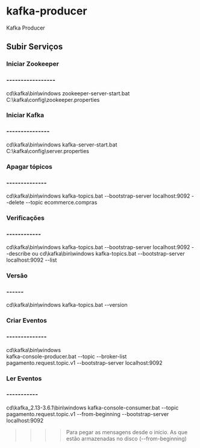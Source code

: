 # kafka-producer
Kafka Producer

## Subir Serviços

### Iniciar Zookeeper
### -----------------
cd\kafka\bin\windows
zookeeper-server-start.bat C:\kafka\config\zookeeper.properties

### Iniciar Kafka
### ---------------
cd\kafka\bin\windows
kafka-server-start.bat C:\kafka\config\server.properties

### Apagar tópicos
### --------------
cd\kafka\bin\windows
kafka-topics.bat --bootstrap-server localhost:9092 --delete --topic ecommerce.compras

### Verificações
### ------------
cd\kafka\bin\windows
kafka-topics.bat --bootstrap-server localhost:9092 --describe
ou 
cd\kafka\bin\windows
kafka-topics.bat --bootstrap-server localhost:9092 --list

### Versão
### ------
cd\kafka\bin\windows
kafka-topics.bat --version


### Criar Eventos
### --------------
cd\kafka\bin\windows<br>
kafka-console-producer.bat --topic --broker-list  pagamento.request.topic.v1 --bootstrap-server localhost:9092

### Ler Eventos
### -----------
cd\kafka_2.13-3.6.1\bin\windows
kafka-console-consumer.bat --topic pagamento.request.topic.v1 --from-beginning --bootstrap-server localhost:9092
> > > > Para pegar as mensagens desde o início. As que estão armazenadas no disco (--from-beginning)